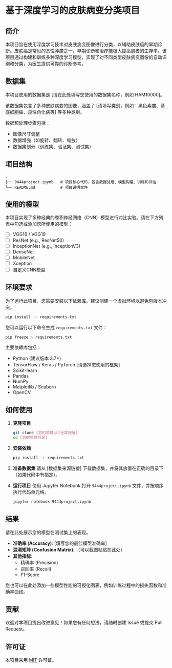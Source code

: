 # 基于深度学习的皮肤病变分类项目

## 简介

本项目旨在使用深度学习技术对皮肤病变图像进行分类，以辅助皮肤癌的早期诊断。皮肤癌是常见的恶性肿瘤之一，早期诊断和治疗能极大提高患者的生存率。该项目通过构建和训练多种深度学习模型，实现了对不同类型皮肤病变图像的自动识别和分类，为医生提供可靠的诊断参考。

## 数据集

本项目使用的数据集是 [请在此处填写您使用的数据集名称，例如 HAM10000]。

该数据集包含了多种皮肤病变的图像，涵盖了 [请填写类别，例如：黑色素瘤、基底细胞癌、良性角化病等] 等多种类别。

数据预处理步骤包括：
- 图像尺寸调整
- 数据增强（如旋转、翻转、缩放）
- 数据集划分（训练集、验证集、测试集）

## 项目结构

```
.
├── 9444project.ipynb   # 项目核心代码，包含数据处理、模型构建、训练和评估
└── README.md           # 项目说明文件
```

## 使用的模型

本项目实现了多种经典的卷积神经网络（CNN）模型进行对比实验。请在下方列表中勾选或添加您所使用的模型：

- [ ] VGG16 / VGG19
- [ ] ResNet (e.g., ResNet50)
- [ ] InceptionNet (e.g., InceptionV3)
- [ ] DenseNet
- [ ] MobileNet
- [ ] Xception
- [ ] 自定义CNN模型

## 环境要求

为了运行此项目，您需要安装以下依赖库。建议创建一个虚拟环境以避免包版本冲突。

```bash
pip install -r requirements.txt
```

您可以运行以下命令生成 `requirements.txt` 文件：

```bash
pip freeze > requirements.txt
```

主要依赖库包括：
- Python (建议版本 3.7+)
- TensorFlow / Keras / PyTorch [请选择您使用的框架]
- Scikit-learn
- Pandas
- NumPy
- Matplotlib / Seaborn
- OpenCV

## 如何使用

1.  **克隆项目**
    ```bash
    git clone [您的项目git仓库地址]
    cd [您的项目目录]
    ```

2.  **安装依赖**
    ```bash
    pip install -r requirements.txt
    ```

3.  **准备数据集**
    请从 [数据集来源链接] 下载数据集，并将其放置在正确的目录下（如果代码中有指定）。

4.  **运行项目**
    使用 Jupyter Notebook 打开 `9444project.ipynb` 文件，并按顺序执行代码单元格。
    ```bash
    jupyter notebook 9444project.ipynb
    ```

## 结果

请在此处展示您的模型在测试集上的表现。

- **准确率 (Accuracy)**: [填写您的最佳模型准确率]
- **混淆矩阵 (Confusion Matrix)**:
  （可以截图粘贴在此处）
- **其他指标**:
  - 精确率 (Precision)
  - 召回率 (Recall)
  - F1-Score

您也可以在此处添加一些模型性能的可视化图表，例如训练过程中的损失函数和准确率曲线。

## 贡献

欢迎对本项目提出改进意见！如果您有任何想法，请随时创建 Issue 或提交 Pull Request。

## 许可证

本项目采用 [MIT](https://opensource.org/licenses/MIT) 许可证。
